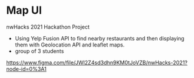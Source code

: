 # Map UI

nwHacks 2021 Hackathon Project
 - Using Yelp Fusion API to find nearby restaurants and then displaying them with Geolocation API and leaflet maps.
 - group of 3 students

https://www.figma.com/file/JWl2Z4sd3dhn9KM0tJoVZB/nwHacks-2021?node-id=0%3A1
